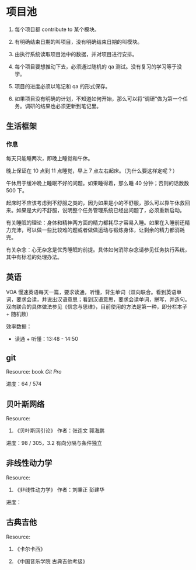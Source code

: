 # 项目池

1. 每个项目都 contribute to 某个模块。

1. 有明确结束日期的叫项目，没有明确结束日期的叫模块。

1. 由执行系统读取项目池中的数据，并对项目进行安排。

1. 每个项目要想推动下去，必须通过随机的 qa 测试。没有复习的学习等于没学。

1. 项目的进度必须以笔记和 qa 的形式保存。

1. 如果项目没有明确的计划，不知道如何开始，那么可以将“调研”做为第一个任务。调研的结果也必须更新到笔记里。

## 生活框架

### 作息

每天只能睡两次，即晚上睡觉和午休。

晚上保证在 10 点到 11 点睡觉，早上 7 点左右起床。（为什么要这样定呢？）

午休用于缓冲晚上睡眠不好的问题。如果睡得着，那么睡 40 分钟；否则的话数数 500 下。

起床时不应该考虑到不舒服之类的，因为如果是小的不舒服，那么可以靠午休救回来。如果是大的不舒服，说明整个任务管理系统已经出问题了，必须重新启动。

有关睡眠的理论：身体和精神两方面的精力都耗尽才容易入睡。如果在入睡前还精力充沛，可以做一些比较难的题或者做做运动与锻炼身体，让剩余的精力都消耗完。

有关杂念：心无杂念是优秀睡眠的前提。具体如何消除杂念请参见任务执行系统，其中有标准的处理办法。

## 英语

VOA 慢速英语每天一篇，要求读通，听懂，背生单词（双向联合。看到英语单词，要求会读，并说出汉语意思；看到汉语意思，要求会读单词，拼写，并造句。双向联合的具体做法参见《信念与思维》，目前使用的方法是第一种，即分栏本子 + 随机数）

效率数据：

* 读通 + 听懂：13:48 - 14:50

## git

Resource: book *Git Pro*

进度：64 / 574

## 贝叶斯网络

Resource:

1. 《贝叶斯网引论》 作者：张连文 郭海鹏

进度：98 / 305，3.2 有向分隔与条件独立

## 非线性动力学

Resource:

1. 《非线性动力学》 作者：刘秉正 彭建华

进度：

## 古典吉他

Resource:

1. 《卡尔卡西》

1. 《中国音乐学院 古典吉他考级》
